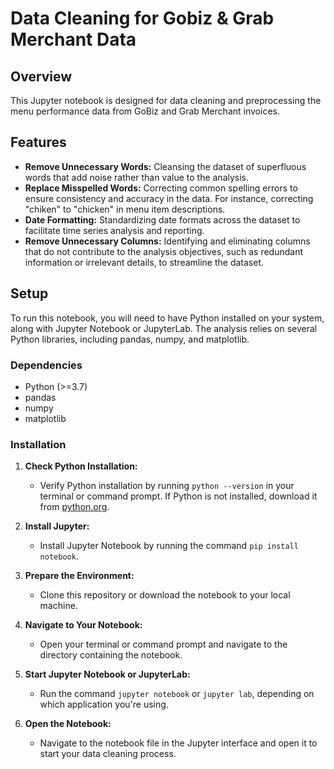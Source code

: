 # Data Cleaning for Gobiz & Grab Merchant Data

## Overview

This Jupyter notebook is designed for data cleaning and preprocessing the menu performance data from GoBiz and Grab Merchant invoices. 

## Features

- **Remove Unnecessary Words:** Cleansing the dataset of superfluous words that add noise rather than value to the analysis.
- **Replace Misspelled Words:** Correcting common spelling errors to ensure consistency and accuracy in the data. For instance, correcting "chiken" to "chicken" in menu item descriptions.
- **Date Formatting:** Standardizing date formats across the dataset to facilitate time series analysis and reporting.
- **Remove Unnecessary Columns:** Identifying and eliminating columns that do not contribute to the analysis objectives, such as redundant information or irrelevant details, to streamline the dataset.
  

## Setup

To run this notebook, you will need to have Python installed on your system, along with Jupyter Notebook or JupyterLab. The analysis relies on several Python libraries, including pandas, numpy, and matplotlib.

### Dependencies

- Python (>=3.7)
- pandas
- numpy
- matplotlib

### Installation

1. **Check Python Installation:**
   - Verify Python installation by running `python --version` in your terminal or command prompt. If Python is not installed, download it from [python.org](https://www.python.org/downloads/).

2. **Install Jupyter:**
   - Install Jupyter Notebook by running the command `pip install notebook`.

3. **Prepare the Environment:**
   - Clone this repository or download the notebook to your local machine.

4. **Navigate to Your Notebook:**
   - Open your terminal or command prompt and navigate to the directory containing the notebook.

5. **Start Jupyter Notebook or JupyterLab:**
   - Run the command `jupyter notebook` or `jupyter lab`, depending on which application you're using.

6. **Open the Notebook:**
   - Navigate to the notebook file in the Jupyter interface and open it to start your data cleaning process.
